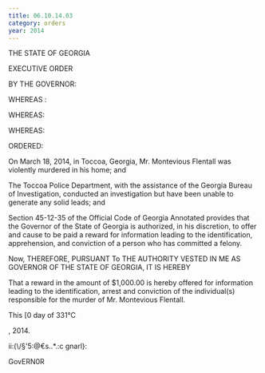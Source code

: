 ```yaml
---
title: 06.10.14.03
category: orders
year: 2014
---
```

 

THE STATE OF GEORGIA

EXECUTIVE ORDER

BY THE GOVERNOR:

WHEREAS :

WHEREAS:

WHEREAS:

ORDERED:

On March 18, 2014, in Toccoa, Georgia, Mr. Montevious
Flentall was violently murdered in his home; and

The Toccoa Police Department, with the assistance of the
Georgia Bureau of Investigation, conducted an investigation
but have been unable to generate any solid leads; and

Section 45-12-35 of the Official Code of Georgia Annotated
provides that the Governor of the State of Georgia is
authorized, in his discretion, to offer and cause to be paid a
reward for information leading to the identification,
apprehension, and conviction of a person who has
committed a felony.

Now, THEREFORE, PURSUANT To THE AUTHORITY VESTED
IN ME AS GOVERNOR OF THE STATE OF GEORGIA, IT IS
HEREBY

That a reward in the amount of $1,000.00 is hereby offered
for information leading to the identification, arrest and
conviction of the individual(s) responsible for the murder of
Mr. Montevious Flentall.

This [0 day of 331°C

, 2014.

ii:(\\/§'5:@€s..*.:c  gnarl}:

GovERN0R


